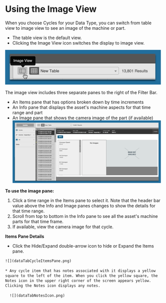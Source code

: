 # Using the Image View

 When you choose Cycles for your Data Type, you can switch from table view to image view to see an image of the machine or part. 
 
  * The table view is the default view. 
  * Clicking the Image View icon switches the display to image view.
 
 ![](dataTabImageViewIcon.png)
 
 The image view includes three separate panes to the right of the Filter Bar.
 
  * An Items pane that has options broken down by time increments
  * An Info pane that displays the asset's machine aspects for that time range and part
  * An Image pane that shows the camera image of the part (if available)
 ![](dataTabImageView2.png)
 
 **To use the image pane:**
 
 1. Click a time range in the Items pane to select it. Note that the header bar value above the Info and Image panes changes to show the details for that time range.
 2. Scroll from top to bottom in the Info pane to see all the asset's machine parts for that time frame.
 3. If available, view the camera image for that cycle.

  **Items Pane Details**

   * Click the Hide/Expand double-arrow icon to hide or Expand the Items pane.

    ![](dataTabCycleItemsPane.png)
  
    * Any cycle item that has notes associated with it displays a yellow square to the left of the item. When you click the yellow square, the Notes icon in the upper right corner of the screen appears yellow. Clicking the Notes icon displays any notes.
  
      ![](dataTabNotesIcon.png)
  
  

 
 
 
 
 